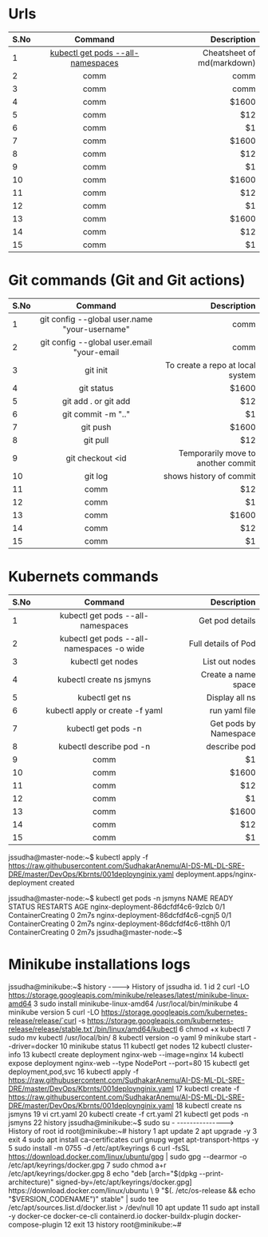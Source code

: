 


# Urls

| S.No        | Command          | Description  |
| ------------- |:-------------:| -----:|
| 1      | [kubectl get pods --all-namespaces](https://github.com/adam-p/markdown-here/wiki/Markdown-Cheatsheet#tables) | Cheatsheet of md(markdown) |
| 2      | comm      |   comm |
| 3 | comm     |    comm |
| 4      | comm | $1600 |
| 5      | comm      |   $12 |
| 6 | comm    |    $1 |
| 7      | comm | $1600 |
| 8      | comm      |   $12 |
| 9 | comm     |    $1 |
| 10      | comm | $1600 |
| 11      | comm      |   $12 |
| 12 | comm     |    $1 |
| 13      | comm | $1600 |
| 14      | comm      |   $12 |
| 15 | comm     |    $1 |

# Git commands (Git and Git actions)

| S.No        | Command          | Description  |
| ------------- |:-------------:| -----:|
| 1      | git config --global user.name "your-username" | comm |
| 2      | git config --global user.email "your-email      |   comm |
| 3 | git init     |    To create a repo at local system |
| 4      | git status | $1600 |
| 5      | git add .  or git add <file1>    |   $12 |
| 6 | git commit -m ".."    |    $1 |
| 7      | git push | $1600 |
| 8      | git pull      |   $12 |
| 9 | git checkout <id     |    Temporarily move to another commit |
| 10      | git log | shows history of commit |
| 11      | comm      |   $12 |
| 12 | comm     |    $1 |
| 13      | comm | $1600 |
| 14      | comm      |   $12 |
| 15 | comm     |    $1 |

# Kubernets commands

| S.No        | Command          | Description  |
| ------------- |:-------------:| -----:|
| 1      | kubectl get pods --all-namespaces | Get pod details |
| 2      | kubectl get pods --all-namespaces -o wide      |   Full details of Pod |
| 3 | kubectl get nodes     |    List out nodes |
| 4      | kubectl create ns jsmyns| Create a name space |
| 5      | kubectl get ns      |   Display all ns |
| 6 | kubectl apply or create -f yaml    |    run yaml file |
| 7      | kubectl get pods -n <ns name> | Get pods by Namespace |
| 8      | kubectl describe pod <pod name> -n <ns name>      |   describe pod |
| 9 | comm     |    $1 |
| 10      | comm | $1600 |
| 11      | comm      |   $12 |
| 12 | comm     |    $1 |
| 13      | comm | $1600 |
| 14      | comm      |   $12 |
| 15 | comm     |    $1 |



jssudha@master-node:~$ kubectl apply -f https://raw.githubusercontent.com/SudhakarAnemu/AI-DS-ML-DL-SRE-DRE/master/DevOps/Kbrnts/001deploynginix.yaml
deployment.apps/nginx-deployment created

jssudha@master-node:~$ kubectl get pods -n jsmyns
NAME                                READY   STATUS              RESTARTS   AGE
nginx-deployment-86dcfdf4c6-9zlcb   0/1     ContainerCreating   0          2m7s
nginx-deployment-86dcfdf4c6-cgnj5   0/1     ContainerCreating   0          2m7s
nginx-deployment-86dcfdf4c6-tt8hh   0/1     ContainerCreating   0          2m7s
jssudha@master-node:~$



# Minikube installations logs 

jssudha@minikube:~$ history ----> History of jssudha id. 
    1  id
    2  curl -LO https://storage.googleapis.com/minikube/releases/latest/minikube-linux-amd64
    3  sudo install minikube-linux-amd64 /usr/local/bin/minikube
    4  minikube version
    5  curl -LO https://storage.googleapis.com/kubernetes-release/release/`curl -s https://storage.googleapis.com/kubernetes-release/release/stable.txt`/bin/linux/amd64/kubectl
    6  chmod +x kubectl
    7  sudo mv kubectl /usr/local/bin/
    8  kubectl version -o yaml
    9  minikube start --driver=docker
   10  minikube status
   11  kubectl get nodes
   12  kubectl cluster-info
   13  kubectl create deployment nginx-web --image=nginx
   14  kubectl expose deployment nginx-web --type NodePort --port=80
   15  kubectl get deployment,pod,svc
   16  kubectl apply -f https://raw.githubusercontent.com/SudhakarAnemu/AI-DS-ML-DL-SRE-DRE/master/DevOps/Kbrnts/001deploynginix.yaml
   17  kubectl create -f https://raw.githubusercontent.com/SudhakarAnemu/AI-DS-ML-DL-SRE-DRE/master/DevOps/Kbrnts/001deploynginix.yaml
   18  kubectl create ns jsmyns
   19  vi crt.yaml
   20  kubectl create -f crt.yaml
   21  kubectl get pods -n jsmyns
   22  history
jssudha@minikube:~$ sudo su - ---------------> History of root id
root@minikube:~# history
    1  apt update
    2  apt upgrade -y
    3  exit
    4  sudo apt install ca-certificates curl gnupg wget apt-transport-https -y
    5  sudo install -m 0755 -d /etc/apt/keyrings
    6  curl -fsSL https://download.docker.com/linux/ubuntu/gpg | sudo gpg --dearmor -o /etc/apt/keyrings/docker.gpg
    7  sudo chmod a+r /etc/apt/keyrings/docker.gpg
    8  echo   "deb [arch="$(dpkg --print-architecture)" signed-by=/etc/apt/keyrings/docker.gpg] https://download.docker.com/linux/ubuntu \
    9    "$(. /etc/os-release && echo "$VERSION_CODENAME")" stable" |   sudo tee /etc/apt/sources.list.d/docker.list > /dev/null
   10  apt update
   11  sudo apt install -y docker-ce docker-ce-cli containerd.io docker-buildx-plugin docker-compose-plugin
   12  exit
   13  history
root@minikube:~#




